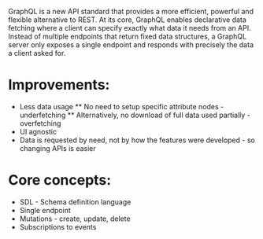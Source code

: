 GraphQL is a new API standard that provides a more efficient, powerful and flexible alternative to REST. At its core, GraphQL enables declarative data fetching where a client can specify exactly what data it needs from an API. Instead of multiple endpoints that return fixed data structures, a GraphQL server only exposes a single endpoint and responds with precisely the data a client asked for.

Improvements:
=============
* Less data usage
** No need to setup specific attribute nodes - underfetching
** Alternatively, no download of full data used partially - overfetching
* UI agnostic
* Data is requested by need, not by how the features were developed - so changing APIs is easier

Core concepts:
==============
* SDL - Schema definition language
* Single endpoint
* Mutations - create, update, delete
* Subscriptions to events